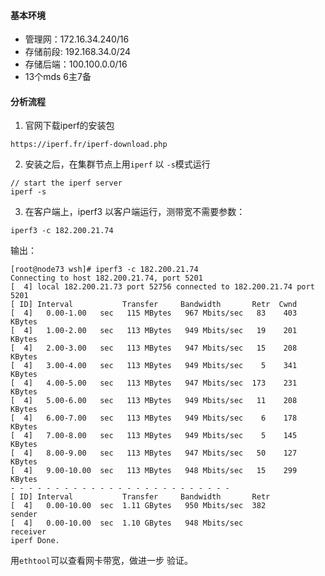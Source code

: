 #### 基本环境

- 管理网：172.16.34.240/16
- 存储前段: 192.168.34.0/24
- 存储后端：100.100.0.0/16
- 13个mds 6主7备

#### 分析流程

1. 官网下载iperf的安装包
```
https://iperf.fr/iperf-download.php
```
2. 安装之后，在集群节点上用`iperf` 以 `-s`模式运行
```
// start the iperf server
iperf -s
```

3. 在客户端上，iperf3 以客户端运行，测带宽不需要参数：
```
iperf3 -c 182.200.21.74
```
输出：
```
[root@node73 wsh]# iperf3 -c 182.200.21.74
Connecting to host 182.200.21.74, port 5201
[  4] local 182.200.21.73 port 52756 connected to 182.200.21.74 port 5201
[ ID] Interval           Transfer     Bandwidth       Retr  Cwnd
[  4]   0.00-1.00   sec   115 MBytes   967 Mbits/sec   83    403 KBytes
[  4]   1.00-2.00   sec   113 MBytes   949 Mbits/sec   19    201 KBytes
[  4]   2.00-3.00   sec   113 MBytes   947 Mbits/sec   15    208 KBytes
[  4]   3.00-4.00   sec   113 MBytes   949 Mbits/sec    5    341 KBytes
[  4]   4.00-5.00   sec   113 MBytes   947 Mbits/sec  173    231 KBytes
[  4]   5.00-6.00   sec   113 MBytes   949 Mbits/sec   11    208 KBytes
[  4]   6.00-7.00   sec   113 MBytes   949 Mbits/sec    6    178 KBytes
[  4]   7.00-8.00   sec   113 MBytes   949 Mbits/sec    5    145 KBytes
[  4]   8.00-9.00   sec   113 MBytes   947 Mbits/sec   50    127 KBytes
[  4]   9.00-10.00  sec   113 MBytes   948 Mbits/sec   15    299 KBytes
- - - - - - - - - - - - - - - - - - - - - - - - -
[ ID] Interval           Transfer     Bandwidth       Retr
[  4]   0.00-10.00  sec  1.11 GBytes   950 Mbits/sec  382             sender
[  4]   0.00-10.00  sec  1.10 GBytes   948 Mbits/sec                  receiver
iperf Done.
```
用`ethtool`可以查看网卡带宽，做进一步 验证。
